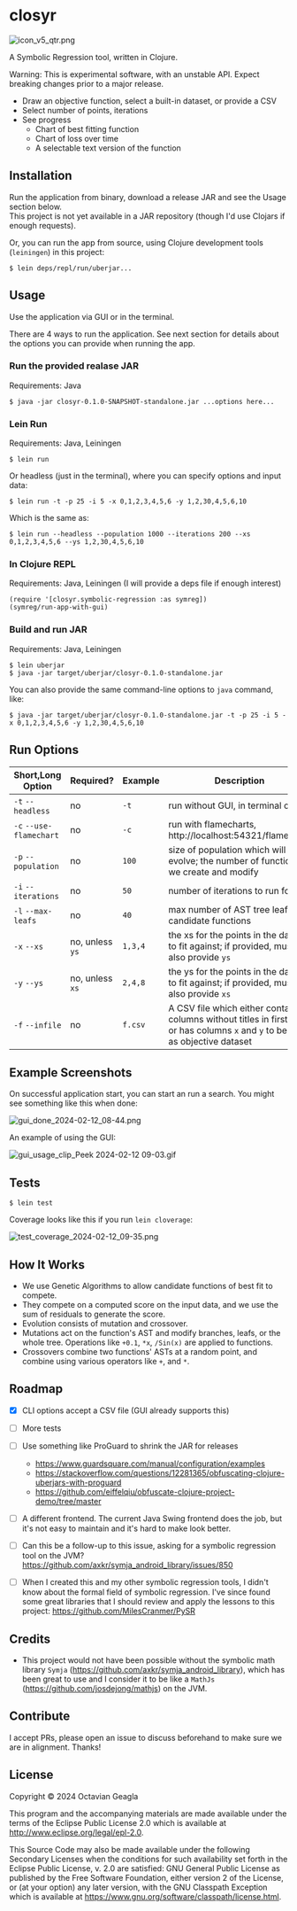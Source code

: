 # closyr

![icon_v5_qtr.png](resources%2Ficons%2Ficon_v5_qtr.png)

A Symbolic Regression tool, written in Clojure.

Warning: This is experimental software, with an unstable API. Expect breaking changes prior to a major release.

- Draw an objective function, select a built-in dataset, or provide a CSV
- Select number of points, iterations
- See progress 
  - Chart of best fitting function
  - Chart of loss over time
  - A selectable text version of the function

## Installation


Run the application from binary, download a release JAR and see the Usage section below.  
This project is not yet available in a JAR repository (though I'd use Clojars if enough requests).


Or, you can run the app from source, using Clojure development tools (`leiningen`) in this project:

    $ lein deps/repl/run/uberjar...

## Usage

Use the application via GUI or in the terminal. 

There are 4 ways to run the application.  See next section for details about the options you can provide when running the app.


### Run the provided realase JAR

Requirements: Java


    $ java -jar closyr-0.1.0-SNAPSHOT-standalone.jar ...options here...


### Lein Run

Requirements: Java, Leiningen


    $ lein run

Or headless (just in the terminal), where you can specify options and input data:

    $ lein run -t -p 25 -i 5 -x 0,1,2,3,4,5,6 -y 1,2,30,4,5,6,10

Which is the same as:

    $ lein run --headless --population 1000 --iterations 200 --xs 0,1,2,3,4,5,6 --ys 1,2,30,4,5,6,10 

###  In Clojure REPL

Requirements: Java, Leiningen (I will provide a deps file if enough interest)


    (require '[closyr.symbolic-regression :as symreg]) 
    (symreg/run-app-with-gui)

### Build and run JAR

Requirements: Java, Leiningen


    $ lein uberjar
    $ java -jar target/uberjar/closyr-0.1.0-standalone.jar

You can also provide the same command-line options to `java` command, like:

    $ java -jar target/uberjar/closyr-0.1.0-standalone.jar -t -p 25 -i 5 -x 0,1,2,3,4,5,6 -y 1,2,30,4,5,6,10

## Run Options
| Short,Long Option       | Required?       | Example | Description                                                                                                                        |
|-------------------------|-----------------|---------|------------------------------------------------------------------------------------------------------------------------------------|
| `-t` `--headless`       | no              | `-t`    | run without GUI, in terminal only                                                                                                  |     
| `-c` `--use-flamechart` | no              | `-c`    | run with flamecharts, http://localhost:54321/flames.svg                                                                            |     
| `-p` `--population`     | no              | `100`   | size of population which will evolve; the number of functions we create and modify                                                 |    
| `-i` `--iterations`     | no              | `50`    | number of iterations to run for                                                                                                    |    
| `-l` `--max-leafs`      | no              | `40`    | max number of AST tree leafs in candidate functions                                                                                |    
| `-x` `--xs`             | no, unless `ys` | `1,3,4` | the xs for the points in the dataset to fit against; if provided, must also provide `ys`                                           | 
| `-y` `--ys`             | no, unless `xs` | `2,4,8` | the ys for the points in the dataset to fit against; if provided, must also provide `xs`                                           |    
| `-f` `--infile`         | no              | `f.csv` | A CSV file which either contains 2 columns without titles in first row, or has columns `x` and `y` to be used as objective dataset |  

## Example Screenshots

On successful application start, you can start an run a search.  You might see something like this when done:

![gui_done_2024-02-12_08-44.png](screenshots%2Fgui_done_2024-02-12_08-44.png)

An example of using the GUI:

![gui_usage_clip_Peek 2024-02-12 09-03.gif](screenshots%2Fgui_usage_clip_Peek%202024-02-12%2009-03.gif)

## Tests

    $ lein test

Coverage looks like this if you run `lein cloverage`:

![test_coverage_2024-02-12_09-35.png](screenshots%2Ftest_coverage_2024-02-12_09-35.png)

## How It Works

- We use Genetic Algorithms to allow candidate functions of best fit to compete.
- They compete on a computed score on the input data, and we use the sum of residuals to generate the score.
- Evolution consists of mutation and crossover. 
- Mutations act on the function's AST and modify branches, leafs, or the whole tree.  Operations like `+0.1`, `*x`, `/Sin(x)` are applied to functions.
- Crossovers combine two functions' ASTs at a random point, and combine using various operators like `+`, and `*`.

## Roadmap

- [x] CLI options accept a CSV file (GUI already supports this)
- [ ] More tests
- [ ] Use something like ProGuard to shrink the JAR for releases 
  - https://www.guardsquare.com/manual/configuration/examples
  - https://stackoverflow.com/questions/12281365/obfuscating-clojure-uberjars-with-proguard
  - https://github.com/eiffelqiu/obfuscate-clojure-project-demo/tree/master
- [ ] A different frontend.  The current Java Swing frontend does the job, but it's not easy to maintain and it's hard to make look better.
- [ ] Can this be a follow-up to this issue, asking for a symbolic regression tool on the JVM? https://github.com/axkr/symja_android_library/issues/850
- [ ] When I created this and my other symbolic regression tools, I didn't know about the formal field of symbolic regression.  I've since found some great libraries that I should review and apply the lessons to this project: https://github.com/MilesCranmer/PySR


## Credits

- This project would not have been possible without the symbolic math library `Symja` (https://github.com/axkr/symja_android_library), which has been great to use and I consider it to be like a `MathJs` (https://github.com/josdejong/mathjs) on the JVM.


## Contribute

I accept PRs, please open an issue to discuss beforehand to make sure we are in alignment. Thanks!



## License

Copyright © 2024 Octavian Geagla

This program and the accompanying materials are made available under the
terms of the Eclipse Public License 2.0 which is available at
http://www.eclipse.org/legal/epl-2.0.

This Source Code may also be made available under the following Secondary
Licenses when the conditions for such availability set forth in the Eclipse
Public License, v. 2.0 are satisfied: GNU General Public License as published by
the Free Software Foundation, either version 2 of the License, or (at your
option) any later version, with the GNU Classpath Exception which is available
at https://www.gnu.org/software/classpath/license.html.
